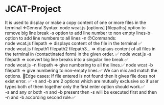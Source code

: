 # JCAT-Project
It is used to display or make a copy content of one or more files in the terminal 
⚜️General Syntax:  node wcat.js
[options] [filepaths] option to remove big line break -s 
option to add line number to non empty lines-b
option to add line numbers to all lines -n 
😚Commands:      
node wcat.js filepath => displays content of the file in the terminal ✅  
node wcat.js filepath1 filepath2 filepath3... => displays content of all files in the terminal in (contactinated form) in the given order. ✅
node wcat.js -s filepath => convert big line breaks into a singular line break.✅     
node wcat.js -n filepath => give numbering to all the lines.✅
node wcat -b filepath => give numbering to non-empty lines.✅
We can mix and match the options.
😬Edge cases:
If file entered is not found then it gives file does not exist error. ✅
-n and -b are 2 options which are mutually exclusive so if user types both of them together only the first enter option should work.✅   
-s and any or both -n and -b present then -s will be executed first and then -n and -b according second rule.✅ 
